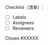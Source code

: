Checklist（清单）:

<!-- Please follow this checklist and put an x in each of the boxes, like this: [x].（请遵循此清单，并在每个 [ ] 中输入 x，如下所示：[x]。） -->

-   [ ] Labels
-   [ ] Assignees
-   [ ] Reviewers

<!--If your pull request closes a GitHub issue, replace the XXXXX below with the issue number.（如果 pull request 关闭一个 GitHub issue，请用 GitHub issue 编号替换下面的 XXXXX）-->

Closes #XXXXX
